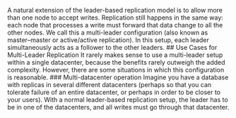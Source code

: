 A natural extension of the leader-based replication model is to allow more than one node to accept
writes. Replication still happens in the same way: each node that processes a write must forward
that data change to all the other nodes. We call this a multi-leader configuration (also known as
master–master or active/active replication). In this setup, each leader simultaneously acts as a
follower to the other leaders. ## Use Cases for Multi-Leader Replication 
It rarely makes sense to use a multi-leader setup within a single datacenter, because the benefits
rarely outweigh the added complexity. However, there are some situations in which this configuration
is reasonable. ### Multi-datacenter operation 
Imagine you have a database with replicas in several different datacenters (perhaps so that you can
tolerate failure of an entire datacenter, or perhaps in order to be closer to your users). With a
normal leader-based replication setup, the leader has to be in one of the datacenters, and all
writes must go through that datacenter.